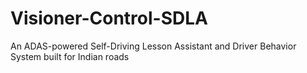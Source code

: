 # Visioner-Control-SDLA
An ADAS-powered Self-Driving Lesson Assistant and Driver Behavior System built for Indian roads
